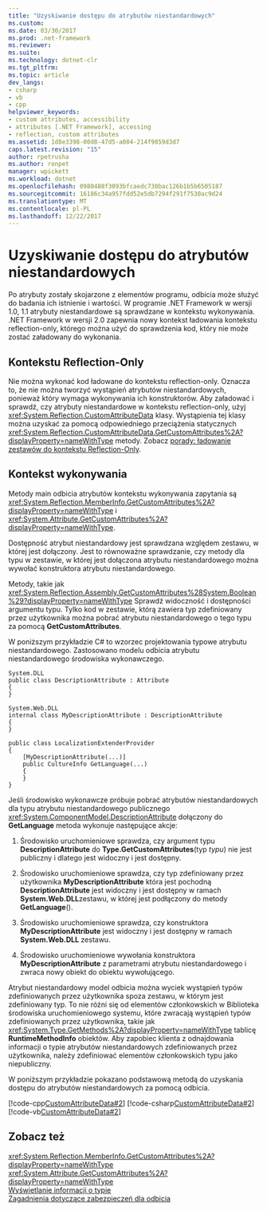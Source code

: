 ```yaml
---
title: "Uzyskiwanie dostępu do atrybutów niestandardowych"
ms.custom: 
ms.date: 03/30/2017
ms.prod: .net-framework
ms.reviewer: 
ms.suite: 
ms.technology: dotnet-clr
ms.tgt_pltfrm: 
ms.topic: article
dev_langs:
- csharp
- vb
- cpp
helpviewer_keywords:
- custom attributes, accessibility
- attributes [.NET Framework], accessing
- reflection, custom attributes
ms.assetid: 1d8e3398-00d8-47d5-a084-214f9859d3d7
caps.latest.revision: "15"
author: rpetrusha
ms.author: ronpet
manager: wpickett
ms.workload: dotnet
ms.openlocfilehash: 0980488f3093bfcaedc730bac126b1b5b6505187
ms.sourcegitcommit: 16186c34a957fdd52e5db7294f291f7530ac9d24
ms.translationtype: MT
ms.contentlocale: pl-PL
ms.lasthandoff: 12/22/2017
---
```

# <a name="accessing-custom-attributes"></a>Uzyskiwanie dostępu do atrybutów niestandardowych
Po atrybuty zostały skojarzone z elementów programu, odbicia może służyć do badania ich istnienie i wartości. W programie .NET Framework w wersji 1.0, 1.1 atrybuty niestandardowe są sprawdzane w kontekstu wykonywania. .NET Framework w wersji 2.0 zapewnia nowy kontekst ładowania kontekstu reflection-only, którego można użyć do sprawdzenia kod, który nie może zostać załadowany do wykonania.  
  
## <a name="the-reflection-only-context"></a>Kontekstu Reflection-Only  
 Nie można wykonać kod ładowane do kontekstu reflection-only. Oznacza to, że nie można tworzyć wystąpień atrybutów niestandardowych, ponieważ który wymaga wykonywania ich konstruktorów. Aby załadować i sprawdź, czy atrybuty niestandardowe w kontekstu reflection-only, użyj <xref:System.Reflection.CustomAttributeData> klasy. Wystąpienia tej klasy można uzyskać za pomocą odpowiedniego przeciążenia statycznych <xref:System.Reflection.CustomAttributeData.GetCustomAttributes%2A?displayProperty=nameWithType> metody. Zobacz [porady: ładowanie zestawów do kontekstu Reflection-Only](../../../docs/framework/reflection-and-codedom/how-to-load-assemblies-into-the-reflection-only-context.md).  
  
## <a name="the-execution-context"></a>Kontekst wykonywania  
 Metody main odbicia atrybutów kontekstu wykonywania zapytania są <xref:System.Reflection.MemberInfo.GetCustomAttributes%2A?displayProperty=nameWithType> i <xref:System.Attribute.GetCustomAttributes%2A?displayProperty=nameWithType>.  
  
 Dostępność atrybut niestandardowy jest sprawdzana względem zestawu, w której jest dołączony. Jest to równoważne sprawdzanie, czy metody dla typu w zestawie, w której jest dołączona atrybutu niestandardowego można wywołać konstruktora atrybutu niestandardowego.  
  
 Metody, takie jak <xref:System.Reflection.Assembly.GetCustomAttributes%28System.Boolean%29?displayProperty=nameWithType> Sprawdź widoczność i dostępności argumentu typu. Tylko kod w zestawie, którą zawiera typ zdefiniowany przez użytkownika można pobrać atrybutu niestandardowego o tego typu za pomocą **GetCustomAttributes**.  
  
 W poniższym przykładzie C# to wzorzec projektowania typowe atrybutu niestandardowego. Zastosowano modelu odbicia atrybutu niestandardowego środowiska wykonawczego.  
  
```  
System.DLL  
public class DescriptionAttribute : Attribute  
{  
}  
  
System.Web.DLL  
internal class MyDescriptionAttribute : DescriptionAttribute  
{  
}  
  
public class LocalizationExtenderProvider  
{  
    [MyDescriptionAttribute(...)]  
    public CultureInfo GetLanguage(...)  
    {  
    }  
}  
```  
  
 Jeśli środowisko wykonawcze próbuje pobrać atrybutów niestandardowych dla typu atrybutu niestandardowego publicznego <xref:System.ComponentModel.DescriptionAttribute> dołączony do **GetLanguage** metoda wykonuje następujące akcje:  
  
1.  Środowisko uruchomieniowe sprawdza, czy argument typu **DescriptionAttribute** do **Type.GetCustomAttributes**(typ *typu*) nie jest publiczny i dlatego jest widoczny i jest dostępny.  
  
2.  Środowisko uruchomieniowe sprawdza, czy typ zdefiniowany przez użytkownika **MyDescriptionAttribute** która jest pochodną **DescriptionAttribute** jest widoczny i jest dostępny w ramach **System.Web.DLL**zestawu, w której jest podłączony do metody **GetLanguage**().  
  
3.  Środowisko uruchomieniowe sprawdza, czy konstruktora **MyDescriptionAttribute** jest widoczny i jest dostępny w ramach **System.Web.DLL** zestawu.  
  
4.  Środowisko uruchomieniowe wywołania konstruktora **MyDescriptionAttribute** z parametrami atrybutu niestandardowego i zwraca nowy obiekt do obiektu wywołującego.  
  
 Atrybut niestandardowy model odbicia można wyciek wystąpień typów zdefiniowanych przez użytkownika spoza zestawu, w którym jest zdefiniowany typ. To nie różni się od elementów członkowskich w Biblioteka środowiska uruchomieniowego systemu, które zwracają wystąpień typów zdefiniowanych przez użytkownika, takie jak <xref:System.Type.GetMethods%2A?displayProperty=nameWithType> tablicę **RuntimeMethodInfo** obiektów. Aby zapobiec klienta z odnajdowania informacji o typie atrybutów niestandardowych zdefiniowanych przez użytkownika, należy zdefiniować elementów członkowskich typu jako niepubliczny.  
  
 W poniższym przykładzie pokazano podstawową metodą do uzyskania dostępu do atrybutów niestandardowych za pomocą odbicia.  
  
 [!code-cpp[CustomAttributeData#2](../../../samples/snippets/cpp/VS_Snippets_CLR/CustomAttributeData/CPP/source2.cpp#2)]
 [!code-csharp[CustomAttributeData#2](../../../samples/snippets/csharp/VS_Snippets_CLR/CustomAttributeData/CS/source2.cs#2)]
 [!code-vb[CustomAttributeData#2](../../../samples/snippets/visualbasic/VS_Snippets_CLR/CustomAttributeData/VB/source2.vb#2)]  
  
## <a name="see-also"></a>Zobacz też  
 <xref:System.Reflection.MemberInfo.GetCustomAttributes%2A?displayProperty=nameWithType>  
 <xref:System.Attribute.GetCustomAttributes%2A?displayProperty=nameWithType>  
 [Wyświetlanie informacji o typie](../../../docs/framework/reflection-and-codedom/viewing-type-information.md)  
 [Zagadnienia dotyczące zabezpieczeń dla odbicia](../../../docs/framework/reflection-and-codedom/security-considerations-for-reflection.md)

